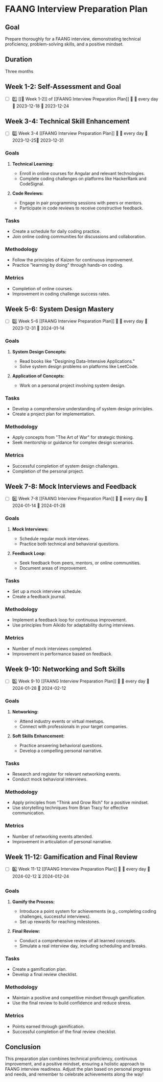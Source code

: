 # FAANG Interview Preparation Plan

## Goal
Prepare thoroughly for a FAANG interview, demonstrating technical proficiency, problem-solving skills, and a positive mindset.

## Duration
Three months

## Week 1-2: Self-Assessment and Goal 

- [ ] 1️⃣ [[🚀 Week 1-2]] of [[FAANG Interview Preparation Plan]] 🔺 🔁 every day 🛫 2023-12-18 📅 2023-12-24


## Week 3-4: Technical Skill Enhancement
- [ ] 2️⃣  Week 3-4 [[FAANG Interview Preparation Plan]] 🔺 🔁 every day 🛫 2023-12-25📅 2023-12-31 
### Goals
1. **Technical Learning:**
   - Enroll in online courses for Angular and relevant technologies.
   - Complete coding challenges on platforms like HackerRank and CodeSignal.

2. **Code Reviews:**
   - Engage in pair programming sessions with peers or mentors.
   - Participate in code reviews to receive constructive feedback.

### Tasks
- Create a schedule for daily coding practice.
- Join online coding communities for discussions and collaboration.

### Methodology
- Follow the principles of Kaizen for continuous improvement.
- Practice "learning by doing" through hands-on coding.

### Metrics
- Completion of online courses.
- Improvement in coding challenge success rates.

## Week 5-6: System Design Mastery
- [ ] 3️⃣ Week 5-6 [[FAANG Interview Preparation Plan]] 🔺 🔁 every day 🛫 2023-12-31 📅  2024-01-14

### Goals
1. **System Design Concepts:**
   - Read books like "Designing Data-Intensive Applications."
   - Solve system design problems on platforms like LeetCode.

2. **Application of Concepts:**
   - Work on a personal project involving system design.

### Tasks
- Develop a comprehensive understanding of system design principles.
- Create a project plan for implementation.

### Methodology
- Apply concepts from "The Art of War" for strategic thinking.
- Seek mentorship or guidance for complex design scenarios.

### Metrics
- Successful completion of system design challenges.
- Completion of the personal project.

## Week 7-8: Mock Interviews and Feedback
- [ ] 4️⃣  Week 7-8 [[FAANG Interview Preparation Plan]] 🔺 🔁 every day 🛫 2024-01-14 📅  2024-01-28
### Goals
1. **Mock Interviews:**
   - Schedule regular mock interviews.
   - Practice both technical and behavioral questions.

2. **Feedback Loop:**
   - Seek feedback from peers, mentors, or online communities.
   - Document areas of improvement.

### Tasks
- Set up a mock interview schedule.
- Create a feedback journal.

### Methodology
- Implement a feedback loop for continuous improvement.
- Use principles from Aikido for adaptability during interviews.

### Metrics
- Number of mock interviews completed.
- Improvement in performance based on feedback.

## Week 9-10: Networking and Soft Skills
- [ ] 5️⃣  Week 9-10 [[FAANG Interview Preparation Plan]] 🔺 🔁 every day 🛫 2024-01-28 📅  2024-02-12
### Goals
1. **Networking:**
   - Attend industry events or virtual meetups.
   - Connect with professionals in your target companies.

2. **Soft Skills Enhancement:**
   - Practice answering behavioral questions.
   - Develop a compelling personal narrative.

### Tasks
- Research and register for relevant networking events.
- Conduct mock behavioral interviews.

### Methodology
- Apply principles from "Think and Grow Rich" for a positive mindset.
- Use storytelling techniques from Brian Tracy for effective communication.

### Metrics
- Number of networking events attended.
- Improvement in articulation of personal narrative.

## Week 11-12: Gamification and Final Review
- [ ] 6️⃣ Week 11-12 [[FAANG Interview Preparation Plan]] 🔺 🔁 every day 🛫 2024-02-12 ⏳ 2024-012-24
### Goals
1. **Gamify the Process:**
   - Introduce a point system for achievements (e.g., completing coding challenges, successful interviews).
   - Set up rewards for reaching milestones.

2. **Final Review:**
   - Conduct a comprehensive review of all learned concepts.
   - Simulate a real interview day, including scheduling and breaks.

### Tasks
- Create a gamification plan.
- Develop a final review checklist.

### Methodology
- Maintain a positive and competitive mindset through gamification.
- Use the final review to build confidence and reduce stress.

### Metrics
- Points earned through gamification.
- Successful completion of the final review checklist.

## Conclusion

This preparation plan combines technical proficiency, continuous improvement, and a positive mindset, ensuring a holistic approach to FAANG interview readiness. Adjust the plan based on personal progress and needs, and remember to celebrate achievements along the way!
